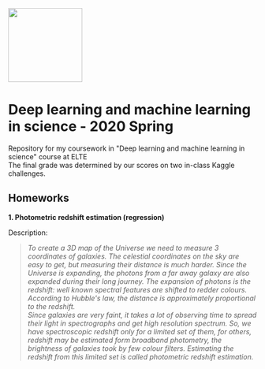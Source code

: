 <img src="https://ttkhok.elte.hu/sites/default/files/mindentudas-egyeteme/elte_cimer_ff.jpg" height="150" />

# Deep learning and machine learning in science - 2020 Spring
Repository for my coursework in "Deep learning and machine learning in science" course at ELTE<br>
The final grade was determined by our scores on two in-class Kaggle challenges.
## Homeworks
**1. Photometric redshift estimation (regression)**  

Description:
> *To create a 3D map of the Universe we need to measure 3 coordinates of galaxies. The celestial coordinates on the sky are easy to get, but measuring their distance is much harder. Since the Universe is expanding, the photons from a far away galaxy are also expanded during their long journey. The expansion of photons is the redshift: well known spectral features are shifted to redder colours. According to Hubble's law, the distance is approximately proportional to the redshift.  
Since galaxies are very faint, it takes a lot of observing time to spread their light in spectrographs and get high resolution spectrum. So, we have spectroscopic redshift only for a limited set of them, for others, redshift may be estimated form broadband photometry, the brightness of galaxies took by few colour filters. Estimating the redshift from this limited set is called photometric redshift estimation.*  
